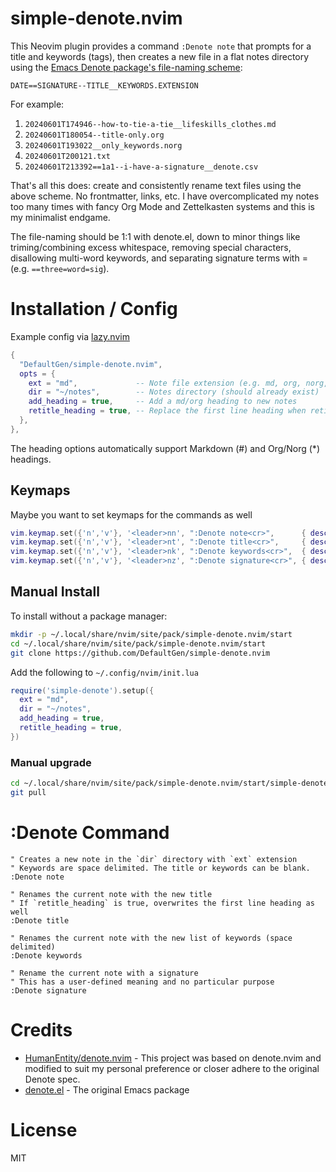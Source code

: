 # simple-denote.nvim

This Neovim plugin provides a command `:Denote note` that prompts for a title and keywords (tags), then creates a new file in a flat notes directory using the [Emacs Denote package's file-naming scheme](https://protesilaos.com/emacs/denote#h:4e9c7512-84dc-4dfb-9fa9-e15d51178e5d):

`DATE==SIGNATURE--TITLE__KEYWORDS.EXTENSION`

For example:
1. `20240601T174946--how-to-tie-a-tie__lifeskills_clothes.md`
2. `20240601T180054--title-only.org`
3. `20240601T193022__only_keywords.norg`
4. `20240601T200121.txt`
5. `20240601T213392==1a1--i-have-a-signature__denote.csv`

That's all this does: create and consistently rename text files using the above scheme. No frontmatter, links, etc. I have overcomplicated my notes too many times with fancy Org Mode and Zettelkasten systems and this is my minimalist endgame.

The file-naming should be 1:1 with denote.el, down to minor things like triming/combining excess whitespace, removing special characters, disallowing multi-word keywords, and separating signature terms with = (e.g. `==three=word=sig`).

# Installation / Config

Example config via [lazy.nvim](https://github.com/folke/lazy.nvim)

```lua
{
  "DefaultGen/simple-denote.nvim",
  opts = {
    ext = "md",             -- Note file extension (e.g. md, org, norg, txt)
    dir = "~/notes",        -- Notes directory (should already exist)
    add_heading = true,     -- Add a md/org heading to new notes
    retitle_heading = true, -- Replace the first line heading when retitling
  },
},
```

The heading options automatically support Markdown (#) and Org/Norg (*) headings.

## Keymaps

Maybe you want to set keymaps for the commands as well

```lua
vim.keymap.set({'n','v'}, '<leader>nn', ":Denote note<cr>",      { desc = "New note"         })
vim.keymap.set({'n','v'}, '<leader>nt', ":Denote title<cr>",     { desc = "Change title"     })
vim.keymap.set({'n','v'}, '<leader>nk', ":Denote keywords<cr>",  { desc = "Change keywords"      })
vim.keymap.set({'n','v'}, '<leader>nz', ":Denote signature<cr>", { desc = "Change signature" })
```

## Manual Install

To install without a package manager:

```bash
mkdir -p ~/.local/share/nvim/site/pack/simple-denote.nvim/start
cd ~/.local/share/nvim/site/pack/simple-denote.nvim/start
git clone https://github.com/DefaultGen/simple-denote.nvim
```

Add the following to `~/.config/nvim/init.lua`

```lua
require('simple-denote').setup({
  ext = "md",
  dir = "~/notes",
  add_heading = true,
  retitle_heading = true,
})
```

### Manual upgrade

```bash
cd ~/.local/share/nvim/site/pack/simple-denote.nvim/start/simple-denote.nvim
git pull
```

# :Denote Command

```vim
" Creates a new note in the `dir` directory with `ext` extension
" Keywords are space delimited. The title or keywords can be blank.
:Denote note

" Renames the current note with the new title
" If `retitle_heading` is true, overwrites the first line heading as well
:Denote title

" Renames the current note with the new list of keywords (space delimited)
:Denote keywords

" Rename the current note with a signature
" This has a user-defined meaning and no particular purpose
:Denote signature
```

# Credits

* [HumanEntity/denote.nvim](https://github.com/HumanEntity/denote.nvim) - This project was based on denote.nvim and modified to suit my personal preference or closer adhere to the original Denote spec.
* [denote.el](https://protesilaos.com/emacs/denote) - The original Emacs package

# License

MIT
